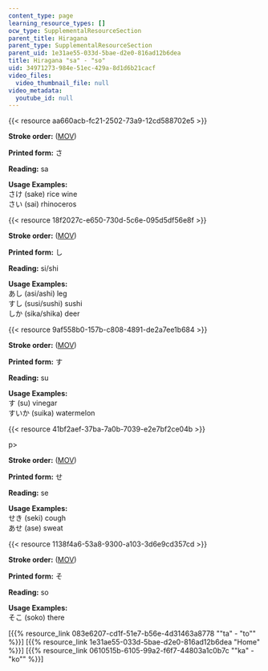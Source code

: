 ```yaml
---
content_type: page
learning_resource_types: []
ocw_type: SupplementalResourceSection
parent_title: Hiragana
parent_type: SupplementalResourceSection
parent_uid: 1e31ae55-033d-5bae-d2e0-816ad12b6dea
title: Hiragana "sa" - "so"
uid: 34971273-984e-51ec-429a-8d1d6b21cacf
video_files:
  video_thumbnail_file: null
video_metadata:
  youtube_id: null
---
```


{{< resource aa660acb-fc21-2502-73a9-12cd588702e5 >}}

**Stroke order:** ([MOV](http://www.archive.org/download/MITRES21F.01S10_HIRAGANA_CHARACTERS/0421.mov))

**Printed form:** さ

**Reading:** sa

**Usage Examples:**  
さけ (sake) rice wine  
さい (sai) rhinoceros

{{< resource 18f2027c-e650-730d-5c6e-095d5df56e8f >}}

**Stroke order:** ([MOV](http://www.archive.org/download/MITRES21F.01S10_HIRAGANA_CHARACTERS/0423.mov))

**Printed form:** し

**Reading:** si/shi

**Usage Examples:**  
あし (asi/ashi) leg  
すし (susi/sushi) sushi  
しか (sika/shika) deer

{{< resource 9af558b0-157b-c808-4891-de2a7ee1b684 >}}

**Stroke order:** ([MOV](http://www.archive.org/download/MITRES21F.01S10_HIRAGANA_CHARACTERS/0425.mov))

**Printed form:** す

**Reading:** su

**Usage Examples:**  
す (su) vinegar  
すいか (suika) watermelon

{{< resource 41bf2aef-37ba-7a0b-7039-e2e7bf2ce04b >}}

p>

**Stroke order:** ([MOV](http://www.archive.org/download/MITRES21F.01S10_HIRAGANA_CHARACTERS/0427.mov))

**Printed form:** せ

**Reading:** se

**Usage Examples:**  
せき (seki) cough  
あせ (ase) sweat

{{< resource 1138f4a6-53a8-9300-a103-3d6e9cd357cd >}}

**Stroke order:** ([MOV](http://www.archive.org/download/MITRES21F.01S10_HIRAGANA_CHARACTERS/0429.mov))

**Printed form:** そ

**Reading:** so

**Usage Examples:**  
そこ (soko) there

  
\[{{% resource_link 083e6207-cd1f-51e7-b56e-4d31463a8778 "\"ta\" - \"to\"" %}}\] \[{{% resource_link 1e31ae55-033d-5bae-d2e0-816ad12b6dea "Home" %}}\] \[{{% resource_link 0610515b-6105-99a2-f6f7-44803a1c0b7c "\"ka\" - \"ko\"" %}}\]
